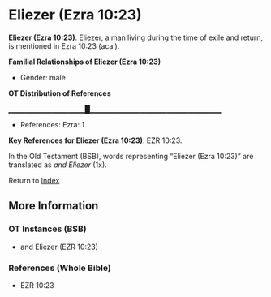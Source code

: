 # Eliezer (Ezra 10:23)
**Eliezer (Ezra 10:23)**. 
Eliezer, a man living during the time of exile and return, is mentioned in Ezra 10:23 (acai). 




**Familial Relationships of Eliezer (Ezra 10:23)**


* Gender: male


**OT Distribution of References**

▁▁▁▁▁▁▁▁▁▁▁▁▁▁█▁▁▁▁▁▁▁▁▁▁▁▁▁▁▁▁▁▁▁▁▁▁▁▁
* References: Ezra: 1



**Key References for Eliezer (Ezra 10:23)**: 
EZR 10:23. 


In the Old Testament (BSB), words representing “Eliezer (Ezra 10:23)” are translated as 
*and Eliezer* (1x). 




Return to [Index](00-Index.md)

## More Information

### OT Instances (BSB)

* and Eliezer (EZR 10:23)



### References (Whole Bible)

* EZR 10:23




